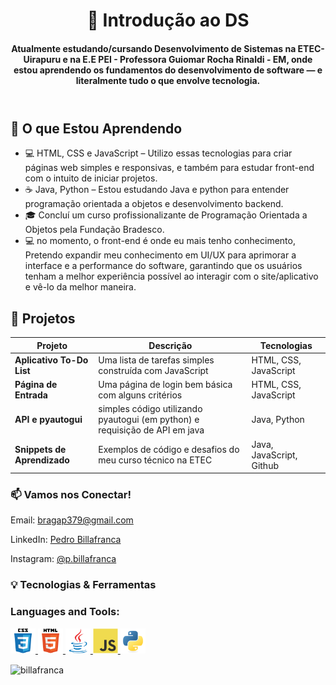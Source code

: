 <!DOCTYPE html>
<html lang="pt">
<head>
  <meta charset="UTF-8">
  <meta name="viewport" content="width=device-width, initial-scale=1.0">
  
</head>
<body>

<header>
  <h1>🚀 Introdução ao DS</h1>
   <h4>Atualmente estudando/cursando Desenvolvimento de Sistemas na ETEC-Uirapuru e na E.E PEI - Professora Guiomar Rocha Rinaldi - EM, onde estou aprendendo os fundamentos do desenvolvimento de software — e literalmente tudo o que envolve tecnologia.</h4>
</header>

<section>
  <h2>🧠 O que Estou Aprendendo</h2>
  <ul>
    <li>💻 HTML, CSS e JavaScript – Utilizo essas tecnologias para criar páginas web simples e responsivas, e também para estudar front-end com o intuito de iniciar projetos.</li>
    <li>☕ Java, Python – Estou estudando Java e python para entender programação orientada a objetos e desenvolvimento backend.</li>
    <li>🎓 Concluí um curso profissionalizante de Programação Orientada a Objetos pela Fundação Bradesco.</li>
    <li>💻 no momento, o front-end é onde eu mais tenho conhecimento, Pretendo expandir meu conhecimento em UI/UX para aprimorar a interface e a performance do software, garantindo que os usuários tenham a melhor experiência possível ao interagir com o site/aplicativo e vê-lo da melhor maneira.</li>
  </ul>
</section>

<section class="projects">
  <h2>📁 Projetos</h2>
  <table>
    <thead>
      <tr>
        <th>Projeto</th>
        <th>Descrição</th>
        <th>Tecnologias</th>
      </tr>
    </thead>
    <tbody>
      <tr>
        <td><strong>Aplicativo To-Do List</strong></td>
        <td>Uma lista de tarefas simples construída com JavaScript</td>
        <td>HTML, CSS, JavaScript</td>
      </tr>
      <tr>
        <td><strong>Página de Entrada</strong></td>
        <td>Uma página de login bem básica com alguns critérios</td>
        <td>HTML, CSS, JavaScript</td>
      </tr>
      <tr>
        <td><strong>API e pyautogui</strong></td>
        <td>simples código utilizando pyautogui (em python) e requisição de API em java</td>
        <td>Java, Python</td>
      </tr>
      <tr>
        <td><strong>Snippets de Aprendizado</strong></td>
        <td>Exemplos de código e desafios do meu curso técnico na ETEC</td>
        <td>Java, JavaScript, Github</td>
      </tr>
    </tbody>
  </table>
</section>

<section>
  <h3>📫 Vamos nos Conectar!</h3>
  <div class="contact-info">
    <p>Email: <a href="mailto:bragap379@gmail.com">bragap379@gmail.com</a></p>
    <p>LinkedIn: <a href="https://www.linkedin.com/in/pedro-billafranca" target="_blank">Pedro Billafranca</a></p>
    <p>Instagram: <a href="https://instagram.com/p.billafranca" target="_blank">@p.billafranca</a></p>
  </div>
</section>

<section class="technologies">
  <h3>💡 Tecnologias & Ferramentas</h3>
<h3 align="left">Languages and Tools:</h3>
<p align="left"> <a href="https://www.w3schools.com/css/" target="_blank" rel="noreferrer"> <img src="https://raw.githubusercontent.com/devicons/devicon/master/icons/css3/css3-original-wordmark.svg" alt="css3" width="40" height="40"/> </a> <a href="https://www.w3.org/html/" target="_blank" rel="noreferrer"> <img src="https://raw.githubusercontent.com/devicons/devicon/master/icons/html5/html5-original-wordmark.svg" alt="html5" width="40" height="40"/> </a> <a href="https://www.java.com" target="_blank" rel="noreferrer"> <img src="https://raw.githubusercontent.com/devicons/devicon/master/icons/java/java-original.svg" alt="java" width="40" height="40"/> </a> <a href="https://developer.mozilla.org/en-US/docs/Web/JavaScript" target="_blank" rel="noreferrer"> <img src="https://raw.githubusercontent.com/devicons/devicon/master/icons/javascript/javascript-original.svg" alt="javascript" width="40" height="40"/> </a> <a href="https://www.python.org" target="_blank" rel="noreferrer"> <img src="https://raw.githubusercontent.com/devicons/devicon/master/icons/python/python-original.svg" alt="python" width="40" height="40"/> </a> </p>

<p><img align="center" src="https://github-readme-stats.vercel.app/api/top-langs?username=billafranca&show_icons=true&theme=dark&locale=en&layout=compact" alt="billafranca" /></p>

